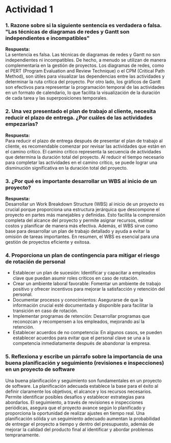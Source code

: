 # Actividad 1

### 1. Razone sobre si la siguiente sentencia es verdadera o falsa. "Las técnicas de diagramas de redes y Gantt son independientes e incompatibles"

**Respuesta:**  
La sentencia es falsa. Las técnicas de diagramas de redes y Gantt no son independientes ni incompatibles. De hecho, a menudo se utilizan de manera complementaria en la gestión de proyectos. Los diagramas de redes, como el PERT (Program Evaluation and Review Technique) o el CPM (Critical Path Method), son útiles para visualizar las dependencias entre las actividades y determinar la ruta crítica del proyecto. Por otro lado, los gráficos de Gantt son efectivos para representar la programación temporal de las actividades en un formato de calendario, lo que facilita la visualización de la duración de cada tarea y las superposiciones temporales.

### 2. Una vez presentado el plan de trabajo al cliente, necesita reducir el plazo de entrega. ¿Por cuáles de las actividades empezarías?

**Respuesta:**  
Para reducir el plazo de entrega después de presentar el plan de trabajo al cliente, es recomendable comenzar por revisar las actividades que están en el camino crítico. El camino crítico representa la secuencia de actividades que determina la duración total del proyecto. Al reducir el tiempo necesario para completar las actividades en el camino crítico, se puede lograr una disminución significativa en la duración total del proyecto.

### 3. ¿Por qué es importante desarrollar un WBS al inicio de un proyecto?

**Respuesta:**  
Desarrollar un Work Breakdown Structure (WBS) al inicio de un proyecto es crucial porque proporciona una estructura jerárquica que descompone el proyecto en partes más manejables y definidas. Esto facilita la comprensión completa del alcance del proyecto y permite asignar recursos, estimar costos y planificar de manera más efectiva. Además, el WBS sirve como base para desarrollar un plan de trabajo detallado y ayuda a evitar la omisión de tareas importantes. En resumen, el WBS es esencial para una gestión de proyectos eficiente y exitosa.

### 4. Proporciona un plan de contingencia para mitigar el riesgo de rotación de personal

- Establecer un plan de sucesión: Identificar y capacitar a empleados clave que puedan asumir roles críticos en caso de rotación.
- Crear un ambiente laboral favorable: Fomentar un ambiente de trabajo positivo y ofrecer incentivos para mejorar la satisfacción y retención del personal.
- Documentar procesos y conocimientos: Asegurarse de que la información crucial esté documentada y disponible para facilitar la transición en caso de rotación.
- Implementar programas de retención: Desarrollar programas que reconozcan y recompensen a los empleados, mejorando así la retención.
- Establecer acuerdos de no competencia: En algunos casos, se pueden establecer acuerdos para evitar que el personal clave se una a la competencia inmediatamente después de abandonar la empresa.

### 5. Reflexiona y escribe un párrafo sobre la importancia de una buena planificación y seguimiento (revisiones e inspecciones) en un proyecto de software

Una buena planificación y seguimiento son fundamentales en un proyecto de software. La planificación adecuada establece la base para el éxito al definir claramente los objetivos, el alcance y los recursos necesarios. Permite identificar posibles desafíos y establecer estrategias para abordarlos. El seguimiento, a través de revisiones e inspecciones periódicas, asegura que el proyecto avance según lo planificado y proporciona la oportunidad de realizar ajustes en tiempo real. Una planificación sólida y un seguimiento adecuado aumentan la probabilidad de entregar el proyecto a tiempo y dentro del presupuesto, además de mejorar la calidad del producto final al identificar y abordar problemas tempranamente.
